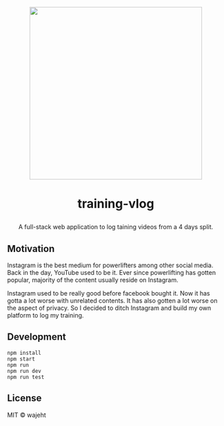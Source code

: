 <p align="center"><img src="https://raw.githubusercontent.com/wajeht/training-vlog/main/public/images/screenshot_index.png" width="400"></p>

# <p align="center">training-vlog</p>

<p align="center">A full-stack web application to log taining videos from a 4 days split.</p>

## Motivation

Instagram is the best medium for powerlifters among other social media. Back in the day, YouTube used to be it. Ever since powerlifting has gotten popular, majority of the content usually reside on Instagram.

Instagram used to be really good before facebook bought it. Now it has gotta a lot worse with unrelated contents. It has also gotten a lot worse on the aspect of privacy. So I decided to ditch Instagram and build my own platform to log my training.

## Development

```
npm install
npm start
npm run
npm run dev
npm run test
```

## License

MIT © wajeht
